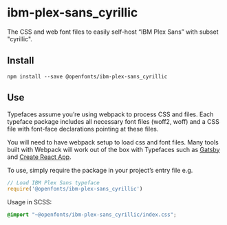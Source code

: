 
# ibm-plex-sans_cyrillic

The CSS and web font files to easily self-host “IBM Plex Sans” with subset "cyrillic".

## Install

`npm install --save @openfonts/ibm-plex-sans_cyrillic`

## Use

Typefaces assume you’re using webpack to process CSS and files. Each typeface
package includes all necessary font files (woff2, woff) and a CSS file with
font-face declarations pointing at these files.

You will need to have webpack setup to load css and font files. Many tools built
with Webpack will work out of the box with Typefaces such as [Gatsby](https://github.com/gatsbyjs/gatsby)
and [Create React App](https://github.com/facebookincubator/create-react-app).

To use, simply require the package in your project’s entry file e.g.

```javascript
// Load IBM Plex Sans typeface
require('@openfonts/ibm-plex-sans_cyrillic')
```

Usage in SCSS:
```scss
@import "~@openfonts/ibm-plex-sans_cyrillic/index.css";
```
